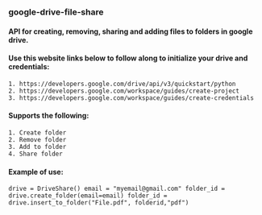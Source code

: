 ### google-drive-file-share

  

#### API for creating, removing, sharing and adding files to folders in google drive.


#### Use this website links below to follow along to initialize your drive and credentials:

	1. https://developers.google.com/drive/api/v3/quickstart/python
	2. https://developers.google.com/workspace/guides/create-project
	3. https://developers.google.com/workspace/guides/create-credentials

#### Supports the following:
	1. Create folder
	2. Remove folder
	3. Add to folder
	4. Share folder

#### Example of use:

`drive = DriveShare()
email = "myemail@gmail.com"
folder_id = drive.create_folder(email=email)
folder_id = drive.insert_to_folder("File.pdf", folderid,"pdf")
`

